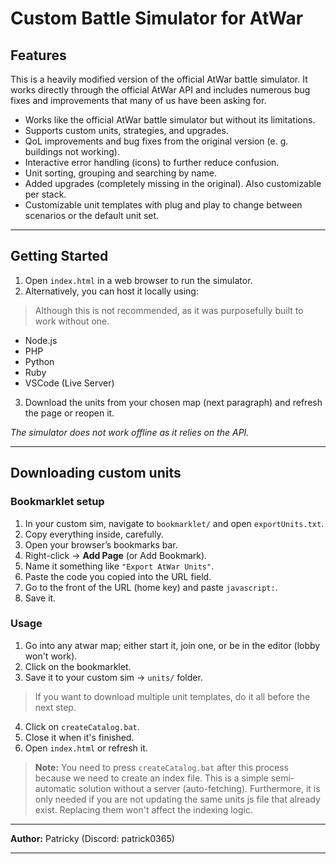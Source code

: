 # Custom Battle Simulator for AtWar

## Features

This is a heavily modified version of the official AtWar battle simulator. It works directly through the official AtWar API and includes numerous bug fixes and improvements that many of us have been asking for.

- Works like the official AtWar battle simulator but without its limitations.  
- Supports custom units, strategies, and upgrades.  
- QoL improvements and bug fixes from the original version (e. g. buildings not working).  
- Interactive error handling (icons) to further reduce confusion.
- Unit sorting, grouping and searching by name.
- Added upgrades (completely missing in the original). Also customizable per stack.
- Customizable unit templates with plug and play to change between scenarios or the default unit set.

---

## Getting Started

1. Open `index.html` in a web browser to run the simulator.  
2. Alternatively, you can host it locally using:
> Although this is not recommended, as it was purposefully built to work without one.
   - Node.js
   - PHP
   - Python
   - Ruby
   - VSCode (Live Server)
3. Download the units from your chosen map (next paragraph) and refresh the page or reopen it.

*The simulator does not work offline as it relies on the API.*

---

## Downloading custom units

### Bookmarklet setup
1. In your custom sim, navigate to `bookmarklet/` and open `exportUnits.txt`.
2. Copy everything inside, carefully.
3. Open your browser’s bookmarks bar.
4. Right-click → **Add Page** (or Add Bookmark).
5. Name it something like `"Export AtWar Units"`.
6. Paste the code you copied into the URL field.
7. Go to the front of the URL (home key) and paste `javascript:`.
8. Save it.

### Usage
1. Go into any atwar map; either start it, join one, or be in the editor (lobby won't work).
2. Click on the bookmarklet.
3. Save it to your custom sim → `units/` folder.
> If you want to download multiple unit templates, do it all before the next step.
4. Click on `createCatalog.bat`.
5. Close it when it's finished.
6. Open `index.html` or refresh it.

> **Note:** You need to press `createCatalog.bat` after this process because we need to create an index file. This is a simple semi-automatic solution without a server (auto-fetching). Furthermore, it is only needed if you are not updating the same units js file that already exist. Replacing them won't affect the indexing logic.

---

**Author:** Patricky (Discord: patrick0365)

---

